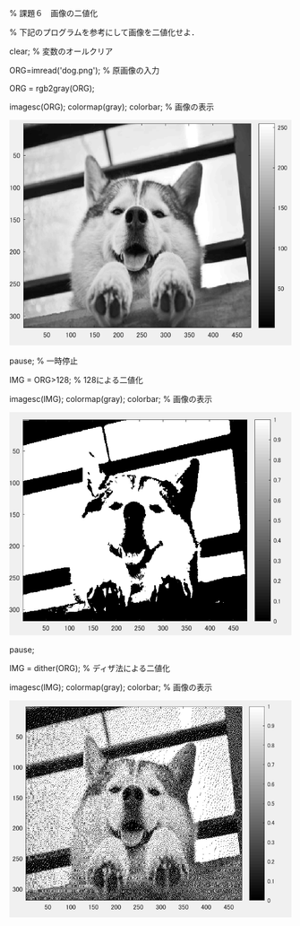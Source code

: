 % 課題６　画像の二値化

% 下記のプログラムを参考にして画像を二値化せよ．


clear; % 変数のオールクリア

ORG=imread('dog.png'); % 原画像の入力

ORG = rgb2gray(ORG);

imagesc(ORG); colormap(gray); colorbar; % 画像の表示

![gazo1](https://github.com/taihirose/report/blob/master/kadai6-1.png)

pause; % 一時停止



IMG = ORG>128; % 128による二値化

imagesc(IMG); colormap(gray); colorbar; % 画像の表示

![gazo1](https://github.com/taihirose/report/blob/master/kadai6-2.png)

pause;



IMG = dither(ORG); % ディザ法による二値化

imagesc(IMG); colormap(gray); colorbar; % 画像の表示

![gazo1](https://github.com/taihirose/report/blob/master/kadai6-3.png)



